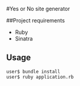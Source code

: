 #Yes or No site generator

##Project requirements
- Ruby
- Sinatra

## Usage

```
user$ bundle install
user$ ruby application.rb
```